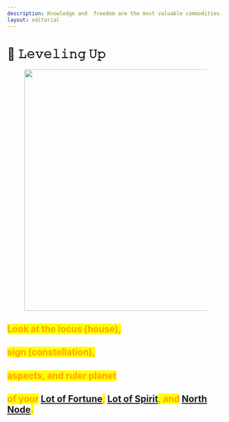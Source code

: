 ```yaml
---
description: Knowledge and  freedom are the most valuable commodities.
layout: editorial
---
```


# 🔺 𝙻𝚎𝚟𝚎𝚕𝚒𝚗𝚐 𝚄𝚙

<figure><img src="../../../../../.gitbook/assets/pexels-btgl-♡-18105204.jpg" alt="" width="563"><figcaption></figcaption></figure>

## <mark style="color:orange;">Look at the locus (house),</mark>&#x20;

## <mark style="color:orange;">sign (constellation),</mark>&#x20;

## <mark style="color:orange;">aspects, and ruler planet</mark>

## <mark style="color:orange;">of your</mark> [Lot of Fortune](../../../astrology/the-usdchoice-of-astrology/chiron-2/chiron-2/chiron-2.md)<mark style="color:orange;">,</mark> [Lot of Spirit](../../../astrology/the-usdchoice-of-astrology/chiron-2/chiron-2/chiron-2-1.md)<mark style="color:orange;">, and</mark> [North Node](../../../astrology/the-usdchoice-of-astrology/eclipses/lunar-nodes-and-thc.md)<mark style="color:orange;">.</mark>
